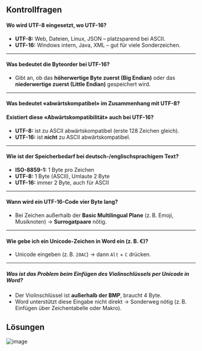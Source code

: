 ## Kontrollfragen

#### Wo wird UTF-8 eingesetzt, wo UTF-16?

- **UTF-8:** Web, Dateien, Linux, JSON – platzsparend bei ASCII.
- **UTF-16:** Windows intern, Java, XML – gut für viele Sonderzeichen.

---

#### Was bedeutet die Byteorder bei UTF-16?

- Gibt an, ob das **höherwertige Byte zuerst (Big Endian)** oder das **niederwertige zuerst (Little Endian)** gespeichert wird.

---

#### Was bedeutet «abwärtskompatibel» im Zusammenhang mit UTF-8?  
#### Existiert diese «Abwärtskompatibilität» auch bei UTF-16?

- **UTF-8:** ist zu ASCII abwärtskompatibel (erste 128 Zeichen gleich).
- **UTF-16:** ist **nicht** zu ASCII abwärtskompatibel.

---

#### Wie ist der Speicherbedarf bei deutsch-/englischsprachigem Text?

- **ISO-8859-1:** 1 Byte pro Zeichen
- **UTF-8:** 1 Byte (ASCII), Umlaute 2 Byte
- **UTF-16:** immer 2 Byte, auch für ASCII

---

#### Wann wird ein UTF-16-Code vier Byte lang?

- Bei Zeichen außerhalb der **Basic Multilingual Plane** (z. B. Emoji, Musiknoten) → **Surrogatpaare** nötig.

---

#### Wie gebe ich ein Unicode-Zeichen in Word ein (z. B. €)?

- Unicode eingeben (z. B. `20AC`) → dann `Alt` + `C` drücken.

---

##### Was ist das Problem beim Einfügen des Violinschlüssels per Unicode in Word?

- Der Violinschlüssel ist **außerhalb der BMP**, braucht 4 Byte.  
- Word unterstützt diese Eingabe nicht direkt → Sonderweg nötig (z. B. Einfügen über Zeichentabelle oder Makro).

## Lösungen

![image](https://github.com/user-attachments/assets/f3b5aded-b278-4a11-a19b-f5208ba4f45e)
